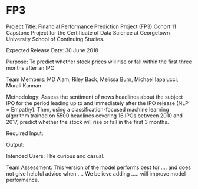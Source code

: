 # FP3
Project Title: Financial Performance Prediction Project (FP3)
Cohort 11 Capstone Project for the Certificate of Data Science at Georgetown University School of Continuing Studies.

Expected Release Date: 30 June 2018

Purpose: To predict whether stock prices will rise or fall within the first three months after an IPO

Team Members: MD Alam, Riley Back, Melissa Burn, Michael Iapalucci, Murali Kannan

Methodology: Assess the sentiment of news headlines about the subject IPO for the period leading up to and immediately after the IPO release (NLP = Empathy). Then, using a classification-focused machine learning algorithm trained on 5500 headlines covering 16 IPOs between 2010 and 2017, predict whether the stock will rise or fall in the first 3 months.  

Required Input:

Output:

Intended Users: The curious and casual.

Team Assessment: This version of the model performs best for .... and does not give helpful advice when .... We believe adding ..... will improve model performance.
